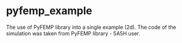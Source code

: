 # pyfemp_example
The use of PyFEMP library into a single example (2d).
The code of the simulation was taken from PyFEMP library - 5A5H user.
